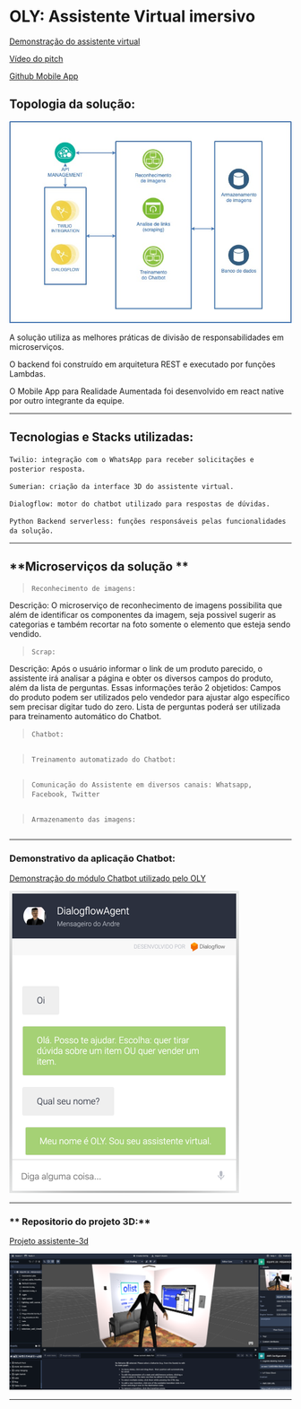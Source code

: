 # OLY: Assistente Virtual imersivo

[Demonstração do assistente virtual](http://bit.ly/eq28olist)

[Vídeo do pitch](https://www.youtube.com/watch?v=-5I-7OoBm6Y)

[Github Mobile App](https://github.com/patrickbattisti/olist-augmented-reality) 


## **Topologia da solução:**

![Alt Text](Megahack.jpg)

A solução utiliza as melhores práticas de divisão de responsabilidades em microserviços.

O backend foi construído em arquitetura REST e executado por funções Lambdas.

O Mobile App para Realidade Aumentada foi desenvolvido em react native por outro integrante da equipe.

---

## **Tecnologias e Stacks utilizadas:**

`Twilio: integração com o WhatsApp para receber solicitações e posterior resposta.`

`Sumerian: criação da interface 3D do assistente virtual.`

`Dialogflow: motor do chatbot utilizado para respostas de dúvidas.`

`Python Backend serverless: funções responsáveis pelas funcionalidades da solução.`

---

## **Microserviços da solução **

>`Reconhecimento de imagens:`

Descrição: O microserviço de reconhecimento de imagens possibilita que além de identificar os componentes da imagem, seja possivel sugerir as categorias e também recortar na foto somente o elemento que esteja sendo vendido.

>`Scrap:`

Descrição: Após o usuário informar o link de um produto parecido, o assistente irá analisar a página e obter os diversos campos do produto, além da lista de perguntas. Essas informações terão 2 objetidos:
Campos do produto podem ser utilizados pelo vendedor para ajustar algo específico sem precisar digitar tudo do zero.
Lista de perguntas poderá ser utilizada para treinamento automático do Chatbot.

>`Chatbot:`

```Descrição: A criação do ChatBot foi feita para identificar trechos das frases relacionadas a "entidade produto" e a "entidade duvida". Após essa identificação, conseguiremos ter recebido uma entrada com dados não estruturados e teremos identificado os componentes de maneira estruturada para possibilitar a pesquisa no Banco de Dados. Um dos principais desafios da construção de robôs que utilizam NPU (Natural Language Understanding) é o treinamento do modelo com diversos exemplos para que o mecanismo de ML (machine learning) utilizado pelo motor do Chatbot consiga ter exemplos significativos de cada "entidade". 
```

>`Treinamento automatizado do Chatbot:`

```Descrição: Com base nas perguntas que o microserviço Scrap tiver coletado, poderá ser disparado o treinamento automático do motor do Chatbot. Esse é um dos principais desafios, pois o Dialogflow não possui em sua API uma chamada simples de treinamento onde pudesse ser definido a frase de treinamento para ser incorporada ao que já existe. Esse ponto ainda está em desenvolvimento.
```

>`Comunicação do Assistente em diversos canais: Whatsapp, Facebook, Twitter`

```Descrição: A ferramenta utilizada como Dialogflow permite que o Chatbot seja utilizado em diversos canais. Dessa forma, o cadastro de produtos por um Vendedor poderia ocorrer também por Facebook, por exemplo. Da mesma forma, dúvidas de compradores poderiam ser recebidas por outros canais, Twitter por exemplo.
```

>`Armazenamento das imagens:`

```Descrição: Esse componente da solução é responsável por armazenar no Bucket as imagens recebidas durante o processo de reconhecimento de imagens.
```

---
### **Demonstrativo da aplicação Chatbot:**

[Demonstração do módulo Chatbot utilizado pelo OLY](https://bot.dialogflow.com/tonanuvem)

![Alt Text](chatbot-motor.png)

---

### ** Repositorio do projeto 3D:**

[Projeto assistente-3d](https://github.com/tonanuvem/assistente-3d)

![Alt Text](assistente-3d/tela-projeto-3d.png)

---
